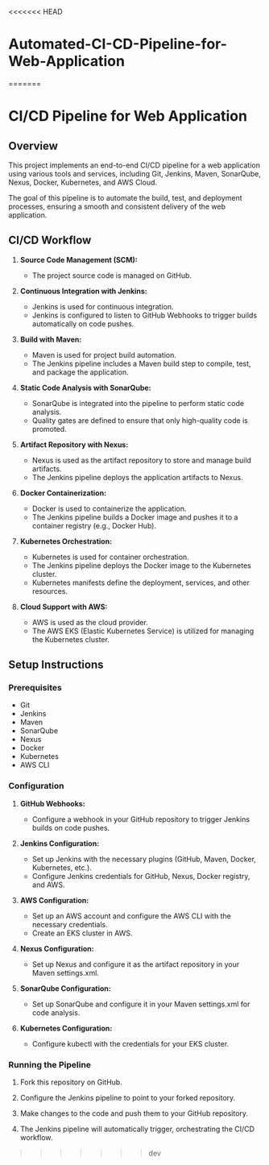 <<<<<<< HEAD
# Automated-CI-CD-Pipeline-for-Web-Application
=======
# CI/CD Pipeline for Web Application

## Overview

This project implements an end-to-end CI/CD pipeline for a web application using various tools and services, including Git, Jenkins, Maven, SonarQube, Nexus, Docker, Kubernetes, and AWS Cloud.

The goal of this pipeline is to automate the build, test, and deployment processes, ensuring a smooth and consistent delivery of the web application.
## CI/CD Workflow

1. **Source Code Management (SCM):**
   - The project source code is managed on GitHub.

2. **Continuous Integration with Jenkins:**
   - Jenkins is used for continuous integration.
   - Jenkins is configured to listen to GitHub Webhooks to trigger builds automatically on code pushes.

3. **Build with Maven:**
   - Maven is used for project build automation.
   - The Jenkins pipeline includes a Maven build step to compile, test, and package the application.

4. **Static Code Analysis with SonarQube:**
   - SonarQube is integrated into the pipeline to perform static code analysis.
   - Quality gates are defined to ensure that only high-quality code is promoted.

5. **Artifact Repository with Nexus:**
   - Nexus is used as the artifact repository to store and manage build artifacts.
   - The Jenkins pipeline deploys the application artifacts to Nexus.

6. **Docker Containerization:**
   - Docker is used to containerize the application.
   - The Jenkins pipeline builds a Docker image and pushes it to a container registry (e.g., Docker Hub).

7. **Kubernetes Orchestration:**
   - Kubernetes is used for container orchestration.
   - The Jenkins pipeline deploys the Docker image to the Kubernetes cluster.
   - Kubernetes manifests define the deployment, services, and other resources.

8. **Cloud Support with AWS:**
   - AWS is used as the cloud provider.
   - The AWS EKS (Elastic Kubernetes Service) is utilized for managing the Kubernetes cluster.

## Setup Instructions

### Prerequisites

- Git
- Jenkins
- Maven
- SonarQube
- Nexus
- Docker
- Kubernetes
- AWS CLI

### Configuration

1. **GitHub Webhooks:**
   - Configure a webhook in your GitHub repository to trigger Jenkins builds on code pushes.

2. **Jenkins Configuration:**
   - Set up Jenkins with the necessary plugins (GitHub, Maven, Docker, Kubernetes, etc.).
   - Configure Jenkins credentials for GitHub, Nexus, Docker registry, and AWS.

3. **AWS Configuration:**
   - Set up an AWS account and configure the AWS CLI with the necessary credentials.
   - Create an EKS cluster in AWS.

4. **Nexus Configuration:**
   - Set up Nexus and configure it as the artifact repository in your Maven settings.xml.

5. **SonarQube Configuration:**
   - Set up SonarQube and configure it in your Maven settings.xml for code analysis.

6. **Kubernetes Configuration:**
   - Configure kubectl with the credentials for your EKS cluster.

### Running the Pipeline

1. Fork this repository on GitHub.

2. Configure the Jenkins pipeline to point to your forked repository.

3. Make changes to the code and push them to your GitHub repository.

4. The Jenkins pipeline will automatically trigger, orchestrating the CI/CD workflow.
>>>>>>> dev
